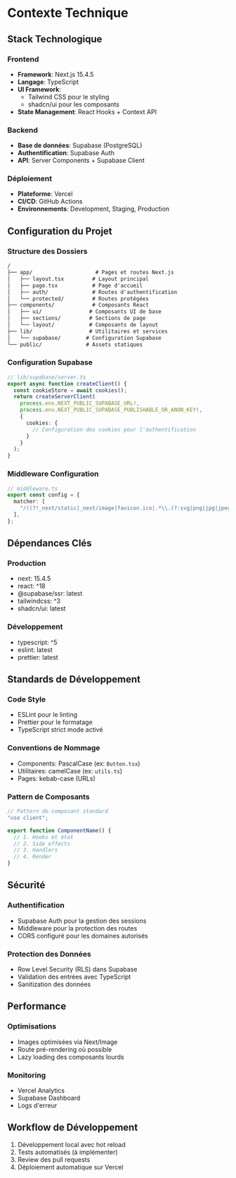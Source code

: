 # Contexte Technique

## Stack Technologique

### Frontend

- **Framework**: Next.js 15.4.5
- **Langage**: TypeScript
- **UI Framework**:
  - Tailwind CSS pour le styling
  - shadcn/ui pour les composants
- **State Management**: React Hooks + Context API

### Backend

- **Base de données**: Supabase (PostgreSQL)
- **Authentification**: Supabase Auth
- **API**: Server Components + Supabase Client

### Déploiement

- **Plateforme**: Vercel
- **CI/CD**: GitHub Actions
- **Environnements**: Development, Staging, Production

## Configuration du Projet

### Structure des Dossiers

```txt
/
├── app/                    # Pages et routes Next.js
│   ├── layout.tsx         # Layout principal
│   ├── page.tsx           # Page d'accueil
│   ├── auth/              # Routes d'authentification
│   └── protected/         # Routes protégées
├── components/            # Composants React
│   ├── ui/               # Composants UI de base
│   ├── sections/         # Sections de page
│   └── layout/           # Composants de layout
├── lib/                  # Utilitaires et services
│   └── supabase/        # Configuration Supabase
└── public/              # Assets statiques
```

### Configuration Supabase

```typescript
// lib/supabase/server.ts
export async function createClient() {
  const cookieStore = await cookies();
  return createServerClient(
    process.env.NEXT_PUBLIC_SUPABASE_URL!,
    process.env.NEXT_PUBLIC_SUPABASE_PUBLISHABLE_OR_ANON_KEY!,
    {
      cookies: {
        // Configuration des cookies pour l'authentification
      }
    }
  );
}
```

### Middleware Configuration

```typescript
// middleware.ts
export const config = {
  matcher: [
    "/((?!_next/static|_next/image|favicon.ico|.*\\.(?:svg|png|jpg|jpeg|gif|webp)$).*)",
  ],
};
```

## Dépendances Clés

### Production

- next: 15.4.5
- react: ^18
- @supabase/ssr: latest
- tailwindcss: ^3
- shadcn/ui: latest

### Développement

- typescript: ^5
- eslint: latest
- prettier: latest

## Standards de Développement

### Code Style

- ESLint pour le linting
- Prettier pour le formatage
- TypeScript strict mode activé

### Conventions de Nommage

- Components: PascalCase (ex: `Button.tsx`)
- Utilitaires: camelCase (ex: `utils.ts`)
- Pages: kebab-case (URLs)

### Pattern de Composants

```typescript
// Pattern de composant standard
"use client";

export function ComponentName() {
  // 1. Hooks et état
  // 2. Side effects
  // 3. Handlers
  // 4. Render
}
```

## Sécurité

### Authentification

- Supabase Auth pour la gestion des sessions
- Middleware pour la protection des routes
- CORS configuré pour les domaines autorisés

### Protection des Données

- Row Level Security (RLS) dans Supabase
- Validation des entrées avec TypeScript
- Sanitization des données

## Performance

### Optimisations

- Images optimisées via Next/Image
- Route pré-rendering où possible
- Lazy loading des composants lourds

### Monitoring

- Vercel Analytics
- Supabase Dashboard
- Logs d'erreur

## Workflow de Développement

1. Développement local avec hot reload
2. Tests automatisés (à implémenter)
3. Review des pull requests
4. Déploiement automatique sur Vercel
